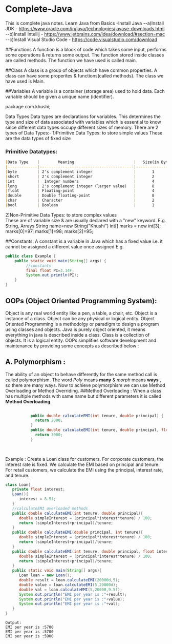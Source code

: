 # Complete-Java
This is complete java notes. Learn Java from Basics
-Install Java
--a)Install JDK - https://www.oracle.com/in/java/technologies/javase-downloads.html
--b)Install Intellij - https://www.jetbrains.com/idea/download/#section=mac
--c)Install Visual Studio Code - https://code.visualstudio.com/download

##Functions
A function is a block of code which takes some input, performs some operations & returns some output. The function stored inside classes are called methods. The function we have used is called main.


##Class
A class is a group of objects which have common properties. A class can have some properites & functions(called methods). The class we have used is Main.


##Variables
A variable is a container (storage area) used to hold data. Each variable should be given a unique name (identifier).

package com.khushi;

Data Types
Data types are declarations for variables. This determines the type and size of data associated with variables which is essential to know since different data types occupy different sizes of memory.
There are 2 types of Data Types:-
1)Primitive Data Types: to store simple values
These are the data types of fixed size
### Primitive Datatypes:
```markdown
|Data Type    |        Meaning                          |   Size(in Bytes)   |          Range                                        |
|-------------|-----------------------------------------|--------------------|-------------------------------------------------------|
|byte         | 2's complement integer                  |       1            |        -128 to  127                                   |
|short        | 2's complement integer                  |       2            |         -32 to 32K                                    |
|int          |  Integer numbers                        |       4            |         -2B to 2B                                     |
|long         | 2's complement integer (larger value)   |       8            | -9,223,372,036,854,775,808 to 9,223,372,036,854,775,80|
|float        | Floating-point                          |       4            |          Upto 7 decimal digits                        |
|double       | Double floating-point                   |       8            |          Upto 16 decimal digits                       |
|char         | Character                               |       2            | a,b,c,.....A,B,C,......@,#,$,....                     |
|bool         | Boolean                                 |       1            |          True,False                                   |
```
2)Non-Primitive Data Types: to store complex values      
These are of variable size & are usually declared with a "new" keyword.
E.g. String, Arrays
String name=new String("Khushi")
int[] marks = new int[3];
              marks[0]=97;
              marks[1]=98;
              marks[2]=95;
              
##Constants:
A constant is a variable in Java which has a fixed value i.e. it cannot be assigned a different value once assigned
E.g. 
```java
public class Example {
    public static void main(String[] args) {
         //constants
         final float PI=3.14F;
         System.out.println(PI);
    }
}
```

## OOPs (Object Oriented Programming System):
Object is any real world entity like a pen, a table, a chair, etc. Object is a instance of a class. Object can be any physical or logical entity. Object Oriented Programming is a methodolgy or paradigm to design a program using classes and objects. Java is purely object oriented, it means everything in java is described inside a class. Class is a collection of objects. It is a logical entity. OOPs simplifies software development and maintenance by providing some concepts as described below :
## A. Polymorphism :
The ability of an object to behave differently for the same method call is called polymorphism. The word *Poly* means **many** & *morph* means **ways** , so there are many ways. Now to achieve polymorphism we can use Method Overloading or Method Overriding.
##Method Overloading : When a class has multiple methods with same name but different parameters it is called **Method Overloading**.
```java
         
           public double calculateEMI(int tenure, double principal) {
             return 2000;
           }
           public double calculateEMI(int tenure, double principal, float interestRate) {
             return 3000;
           }
            
          

```

Example : Create a Loan class for customers. For corporate customers, the interest rate is fixed. We calculate the EMI based on principal and tenure. For retail customers, we calculate the EMI using the principal, interest rate, and tenure. 
```java
class Loan{
   private float interest;
   Loan(){
      interest = 8.5f;
   }
   //calculateEMI overloaded methods
   public double calculateEMI(int tenure, double principal){
      double simpleInterest = (principal*interest*tenure) / 100;
      return (simpleInterest+principal)/tenure;
   }
   public double calculateEMI(double principal, int tenure){
      double simpleInterest = (principal*interest*tenure) / 100;
      return (simpleInterest+principal)/tenure;
   }
   public double calculateEMI(int tenure, double principal, float interest){
      double simpleInterest = (principal*interest*tenure) / 100;
      return (simpleInterest+principal)/tenure;
   }
   public static void main(String[] args){
      Loan loan = new Loan();
      double result = loan.calculateEMI(20000d,5);
      double value = loan.calculateEMI(5,20000d);
      double val = loan.calculateEMI(5,20000,9.5f);
      System.out.println("EMI per year is :"+result);
      System.out.println("EMI per year is :"+value);
      System.out.println("EMI per year is :"+val);
   }
}

```
```
Output:
EMI per year is :5700
EMI per year is :5700
EMI per year is :5900
```
